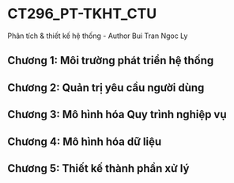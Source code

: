 # CT296_PT-TKHT_CTU
Phân tích &amp; thiết kế hệ thống - Author Bui Tran Ngoc Ly

## Chương 1: Môi trường phát triển hệ thống
## Chương 2: Quản trị yêu cầu người dùng
## Chương 3: Mô hình hóa Quy trình nghiệp vụ
## Chương 4: Mô hình hóa dữ liệu
## Chương 5: Thiết kế thành phần xử lý
